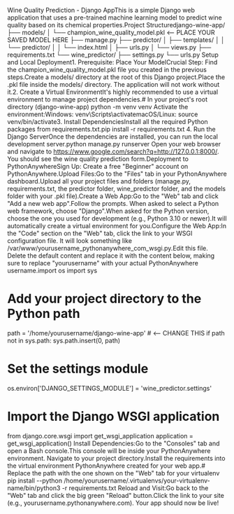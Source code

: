 Wine Quality Prediction - Django AppThis is a simple Django web application that uses a pre-trained machine learning model to predict wine quality based on its chemical properties.Project Structuredjango-wine-app/
├── models/
│   └── champion_wine_quality_model.pkl  <-- PLACE YOUR SAVED MODEL HERE
├── manage.py
├── predictor/
│   ├── templates/
│   │   └── predictor/
│   │       └── index.html
│   ├── urls.py
│   └── views.py
├── requirements.txt
└── wine_predictor/
    ├── settings.py
    └── urls.py
Setup and Local Deployment1. Prerequisite: Place Your ModelCrucial Step: Find the champion_wine_quality_model.pkl file you created in the previous steps.Create a models/ directory at the root of this Django project.Place the .pkl file inside the models/ directory. The application will not work without it.2. Create a Virtual EnvironmentIt's highly recommended to use a virtual environment to manage project dependencies.# In your project's root directory (django-wine-app)
python -m venv venv
Activate the environment:Windows: venv\Scripts\activatemacOS/Linux: source venv/bin/activate3. Install DependenciesInstall all the required Python packages from requirements.txt.pip install -r requirements.txt
4. Run the Django ServerOnce the dependencies are installed, you can run the local development server.python manage.py runserver
Open your web browser and navigate to https://www.google.com/search?q=http://127.0.0.1:8000/. You should see the wine quality prediction form.Deployment to PythonAnywhereSign Up: Create a free "Beginner" account on PythonAnywhere.Upload Files:Go to the "Files" tab in your PythonAnywhere dashboard.Upload all your project files and folders (manage.py, requirements.txt, the predictor folder, wine_predictor folder, and the models folder with your .pkl file).Create a Web App:Go to the "Web" tab and click "Add a new web app".Follow the prompts. When asked to select a Python web framework, choose "Django".When asked for the Python version, choose the one you used for development (e.g., Python 3.10 or newer).It will automatically create a virtual environment for you.Configure the Web App:In the "Code" section on the "Web" tab, click the link to your WSGI configuration file. It will look something like /var/www/yourusername_pythonanywhere_com_wsgi.py.Edit this file. Delete the default content and replace it with the content below, making sure to replace "yourusername" with your actual PythonAnywhere username.import os
import sys

# Add your project directory to the Python path
path = '/home/yourusername/django-wine-app' # <-- CHANGE THIS
if path not in sys.path:
    sys.path.insert(0, path)

# Set the settings module
os.environ['DJANGO_SETTINGS_MODULE'] = 'wine_predictor.settings'

# Import the Django WSGI application
from django.core.wsgi import get_wsgi_application
application = get_wsgi_application()
Install Dependencies:Go to the "Consoles" tab and open a Bash console.This console will be inside your PythonAnywhere environment. Navigate to your project directory.Install the requirements into the virtual environment PythonAnywhere created for your web app.# Replace the path with the one shown on the "Web" tab for your virtualenv
pip install --python /home/yourusername/.virtualenvs/your-virtualenv-name/bin/python3 -r requirements.txt
Reload and Visit:Go back to the "Web" tab and click the big green "Reload" button.Click the link to your site (e.g., yourusername.pythonanywhere.com). Your app should now be live!
